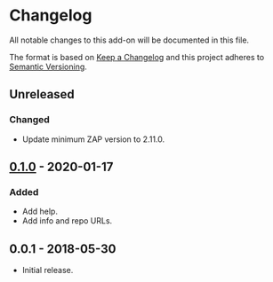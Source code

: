 # Changelog
All notable changes to this add-on will be documented in this file.

The format is based on [Keep a Changelog](https://keepachangelog.com/en/1.0.0/)
and this project adheres to [Semantic Versioning](https://semver.org/spec/v2.0.0.html).

## Unreleased
### Changed
- Update minimum ZAP version to 2.11.0.

## [0.1.0] - 2020-01-17
### Added
- Add help.
- Add info and repo URLs.

## 0.0.1 - 2018-05-30

- Initial release.

[0.1.0]: https://github.com/zaproxy/zap-extensions/releases/savexmlmessage-v0.1.0
